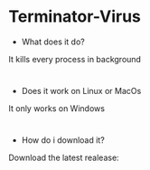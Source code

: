 # Terminator-Virus

- What does it do?

It kills every process in background
#
- Does it work on Linux or MacOs

It only works on Windows
#
- How do i download it?

Download the latest realease: 
